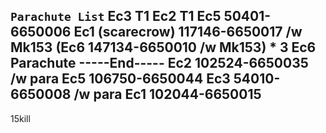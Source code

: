 `Parachute List`
	Ec3 T1
	Ec2 T1
Ec5 50401-6650006
Ec1 (scarecrow) 117146-6650017 /w Mk153
(Ec6 147134-6650010 /w Mk153) * 3
Ec6 Parachute
-----End-----
Ec2 102524-6650035 /w para
Ec5 106750-6650044
Ec3 54010-6650008 /w para
Ec1 102044-6650015
---
15kill